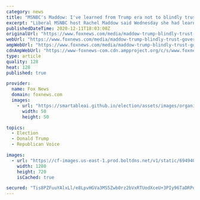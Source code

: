 ```yaml
---
category: news
title: "MSNBC's Maddow: I've learned from Trump era not to blindly trust government officials"
excerpt: "Liberal MSNBC host Rachel Maddow said Wednesday she had learned from the Donald Trump era not to blindly trust the word of government officials, an interesting assertion given her reliance on intelligence leaks,"
publishedDateTime: 2020-12-11T18:03:00Z
originalUrl: "https://www.foxnews.com/media/maddow-trump-blindly-trust-government-officials"
webUrl: "https://www.foxnews.com/media/maddow-trump-blindly-trust-government-officials"
ampWebUrl: "https://www.foxnews.com/media/maddow-trump-blindly-trust-government-officials.amp"
cdnAmpWebUrl: "https://www-foxnews-com.cdn.ampproject.org/c/s/www.foxnews.com/media/maddow-trump-blindly-trust-government-officials.amp"
type: article
quality: 128
heat: 128
published: true

provider:
  name: Fox News
  domain: foxnews.com
  images:
    - url: "https://smartableai.github.io/election/assets/images/organizations/foxnews.com-50x50.jpg"
      width: 50
      height: 50

topics:
  - Election
  - Donald Trump
  - Republican Voice

images:
  - url: "https://cf-images.us-east-1.prod.boltdns.net/v1/static/694940094001/b363eab2-ac74-465e-b3f1-10d3879e7279/0bc90726-6ad3-4bd1-8e53-201f95983aa7/1280x720/match/image.jpg"
    width: 1280
    height: 720
    isCached: true

secured: "Tis8PZFuuYAlxLl/e8LpvHGVa3MS5Zwb0rz2bVxRTUodXceU+3PIy96TaDRPo9xm96SxpmLORC6CzcNnr8M9f685inGpGOGg50e+ZLgRgd8uv5rDPegVjDOhbtphk+X8ye2Nqw5w6Ls3QAhiMYIA2dR6V8kbjL+1haUOkCbfUNnPeVOQbl3zZAdGURm3+BBNaFqeOZnNDqLxeKKqAnoJJ50fR8WyMLnI5Ja/40RA8mbcVpnzoknRfmkiDU7I949GvPAhzRr3Rpv+HCmwrMaQ57gzHNiE3DR+hmSp4M1Oa+rUhGl85CovXRLTIVpOJwnWZ/4QsmCjpcN2v9hDEDYh/i3YLV6hbhUjzQpjAoedU8g=;bFR3yeGgrdYRWoZuvooOvQ=="
---
```


